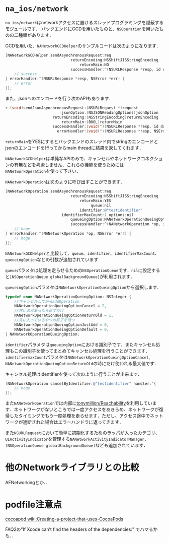 # `na_ios/network`

`na_ios/network`はnetworkアクセスに置けるスレッドプログラミングを隠蔽するモジュールです．
バックエンドにGCDを用いたものと、`NSOperation`を用いたものの二種類があります．

GCDを用いた、`NANetworkGCDHelper`のサンプルコードは次のようになります．

```objective-c
[NANetworkGCDHelper sendAsynchronousRequest:req
                             returnEncoding:NSShiftJISStringEncoding
                                 returnMain:NO
                             successHandler:^(NSURLResponse *resp, id data) {
    // success
} errorHandler:^(NSURLResponse *resp, NSError *err) {
    // error
}];
```

また、jsonへのエンコードを行う次のAPIもあります．

```objective-c
+ (void)sendJsonAsynchronousRequest:(NSURLRequest *)request
                         jsonOption:(NSJSONReadingOptions)jsonOption
                     returnEncoding:(NSStringEncoding)returnEncoding
                         returnMain:(BOOL)returnMain
                     successHandler:(void(^)(NSURLResponse *resp, id data))successHandler
                       errorHandler:(void(^)(NSURLResponse *resp, NSError *err))errorHandler;
```
`returnMain`をYESにするとバックエンドのスレッド内でstringのエンコードとjsonのエンコードを行ってからmain threadに結果を返してくれます．


`NANetworkGCDHelper`は単純なAPIのみで、キャンセルやネットワークコネクションの有無などを考慮しません．これらの機能を使うためには`NANetworkOperation`を使って下さい．

`NANetworkOperation`は次のように呼び出すことができます．


```objective-c
[NANetworkOperation sendAsynchronousRequest:req
                             returnEncoding:NSShiftJISStringEncoding
                                 returnMain:YES
                                      queue:nil
                                 identifier:@"testidentifier"
                         identifierMaxCount:1 options:nil
                             queueingOption:NANetworkOperationQueingOptionReturnOld
                             successHandler:^(NANetworkOperation *op, id data) {
    // hoge
} errorHandler:^(NANetworkOperation *op, NSError *err) {
    // hoge
}];
```

`NANetworkGCDHelper`と比較して、`queue`、`identifier`、`identifierMaxCount`、`queueingOption`などの引数が追加されています

`queue`パラメタは処理を走らせるための`NSOperationQueue`です．`nil`に設定すると`[NSOperationQueue globalBackgroundQueue]`が利用されます．

`queueingOption`パラメタは`NANetworkOperationQueingOption`から選択します．

```objective-c
typedef enum NANetworkOperationQueingOption: NSInteger {
    //キャンセルしてからaddOperation
    NANetworkOperationQueingOptionCancel = 2,
    //古いのがあったら返すだけ
    NANetworkOperationQueingOptionReturnOld = 1,
    //先に入っているやつの終了を待つ
    NANetworkOperationQueingOptionJustAdd = 0,
    NANetworkOperationQueingOptionDefault = 0,
} NANetworkOperationQueingOption;
```

`identifier`パラメタは`queueingOption`における識別子です．またキャンセル処理もこの識別子を使ってまとめてキャンセル処理を行うことができます．
`identifiermaxCount`パラメタは`NANetworkOperationQueingOptionCancel`, `NANetworkOperationQueingOptionReturnOld`の時にだけ使われる最大値です．

キャンセル処理はidentifierを使って次のように行うことが出来ます．

```objective-c
[NANetworkOperation cancelByIdentifier:@"testidentifier" handler:^{
    // hoge
}];
```

また`NANetworkOperation`では内部に[tonymillion/Reachability](https://github.com/tonymillion/Reachability)を利用しています．ネットワークがないところでは一度アクセスをあきらめ、ネットワークが復帰したタイミングでもう一度処理を走らせます．ただし、アクセス途中でネットワークが遮断された場合はエラーハンドラに返ってきます．

また`NSURLRequest`において簡単に初期化するためのラッパが入ったカテゴリ、`UIActivityIndicator`を管理する`NANetworkActivityIndicatorManager`、`[NSOperationQueue globalBackgroundQueue]`なども追加されています．


# 他のNetworkライブラリとの比較
AFNetworkingとか．．

# podfile注意点
[cocoapod wiki:Creating-a-project-that-uses-CocoaPods](https://github.com/CocoaPods/CocoaPods/wiki/Creating-a-project-that-uses-CocoaPods)

FAQ2の"If Xcode can’t find the headers of the dependencies:"
でハマるかも．．
